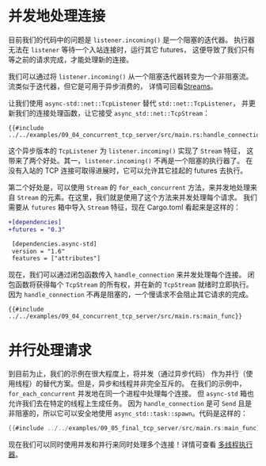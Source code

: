 # 并发地处理连接
目前我们的代码中的问题是 `listener.incoming()` 是一个阻塞的迭代器。
执行器无法在 `listener` 等待一个入站连接时，运行其它 futures，
这便导致了我们只有等之前的请求完成，才能处理新的连接。

我们可以通过将 `listener.incoming()` 从一个阻塞迭代器转变为一个非阻塞流。
流类似于迭代器，但它是可用于异步消费的，
详情可回看[Streams](../05_streams/01_chapter_zh.md)。

让我们使用 `async-std::net::TcpListener` 替代 `std::net::TcpListener`，
并更新我们的连接处理函数，让它接受 `async_std::net::TcpStream`：
```rust,ignore
{{#include ../../examples/09_04_concurrent_tcp_server/src/main.rs:handle_connection}}
```

这个异步版本的 `TcpListener` 为 `listener.incoming()` 实现了 `Stream` 特征，
这带来了两个好处。其一，`listener.incoming()` 不再是一个阻塞的执行器了。
在没有入站的 TCP 连接可取得进展时，它可以允许其它挂起的 futures 去执行。

第二个好处是，可以使用 `Stream` 的 `for_each_concurrent` 方法，来并发地处理来自
`Stream` 的元素。在这里，我们就是使用了这个方法来并发处理每个请求。
我们需要从 `futures` 箱中导入 `Stream` 特征，现在 Cargo.toml 看起来是这样的：
```diff
+[dependencies]
+futures = "0.3"

 [dependencies.async-std]
 version = "1.6"
 features = ["attributes"]
```

现在，我们可以通过闭包函数传入 `handle_connection` 来并发处理每个连接。
闭包函数将获得每个 `TcpStream` 的所有权，并在新的 `TcpStream` 就绪时立即执行。
因为 `handle_connection` 不再是阻塞的，一个慢请求不会阻止其它请求的完成。
```rust,ignore
{{#include ../../examples/09_04_concurrent_tcp_server/src/main.rs:main_func}}
```
# 并行处理请求
到目前为止，我们的示例在很大程度上，将并发（通过异步代码）
作为并行（使用线程）的替代方案。但是，异步和线程并非完全互斥的。
在我们的示例中，`for_each_concurrent` 并发地在同一个进程中处理每个连接。
但 `async-std` 箱也允许我们去在特定的线程上生成任务。
因为 `handle_connection` 是可 `Send` 且是非阻塞的，所以它可以安全地使用
`async_std::task::spawn`。代码是这样的：
```rust
{{#include ../../examples/09_05_final_tcp_server/src/main.rs:main_func}}
```
现在我们可以同时使用并发和并行来同时处理多个连接！详情可查看
[多线程执行器](../08_ecosystem/00_chapter_zh.md#single-threading-vs-multithreading)。
